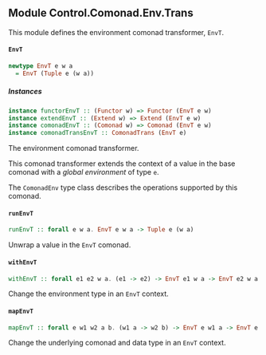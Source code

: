 ## Module Control.Comonad.Env.Trans

This module defines the environment comonad transformer, `EnvT`.

#### `EnvT`

``` purescript
newtype EnvT e w a
  = EnvT (Tuple e (w a))
```

##### Instances
``` purescript
instance functorEnvT :: (Functor w) => Functor (EnvT e w)
instance extendEnvT :: (Extend w) => Extend (EnvT e w)
instance comonadEnvT :: (Comonad w) => Comonad (EnvT e w)
instance comonadTransEnvT :: ComonadTrans (EnvT e)
```

The environment comonad transformer.

This comonad transformer extends the context of a value in the base comonad with a _global environment_ of
type `e`.

The `ComonadEnv` type class describes the operations supported by this comonad.

#### `runEnvT`

``` purescript
runEnvT :: forall e w a. EnvT e w a -> Tuple e (w a)
```

Unwrap a value in the `EnvT` comonad.

#### `withEnvT`

``` purescript
withEnvT :: forall e1 e2 w a. (e1 -> e2) -> EnvT e1 w a -> EnvT e2 w a
```

Change the environment type in an `EnvT` context.

#### `mapEnvT`

``` purescript
mapEnvT :: forall e w1 w2 a b. (w1 a -> w2 b) -> EnvT e w1 a -> EnvT e w2 b
```

Change the underlying comonad and data type in an `EnvT` context.



